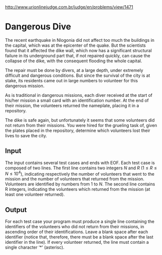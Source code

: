 http://www.urionlinejudge.com.br/judge/en/problems/view/1471

# Dangerous Dive

The recent earthquake in Nlogonia did not affect too much the buildings in the
capital, which was at the epicenter of the quake. But the scientists found
that it affected the dike wall, which now has a significant structural failure
in its underground part that, if not repaired quickly, can cause the collapse
of the dike, with the consequent flooding the whole capital.

The repair must be done by divers, at a large depth, under extremely difficult
and dangerous conditions. But since the survival of the city is at stake, its
residents came out in large numbers to volunteer for this dangerous mission.

As is traditional in dangerous missions, each diver received at the start of
his/her mission a small card with an identification number. At the end of
their mission, the volunteers returned the nameplate, placing it in a
repository.

The dike is safe again, but unfortunately it seems that some volunteers did
not return from their missions. You were hired for the grueling task of, given
the plates placed in the repository, determine which volunteers lost their
lives to save the city.

## Input

The input contains several test cases and ends with EOF. Each test case is
composed of two lines. The first line contains two integers $N$ and $R$
($1 \leq R \leq N \leq 10^4$), indicating respectively the number of
volunteers that went to the mission and the number of volunteers that returned
from the mission. Volunteers are identified by numbers from 1 to $N$. The
second line contains R integers, indicating the volunteers which returned from
the mission (at least one volunteer returned).

## Output

For each test case your program must produce a single line containing the
identifiers of the volunteers who did not return from their missions, in
ascending order of their identifications. Leave a blank space after each
identifier (notice that, therefore, there must be a blank space after the last
identifier in the line). If every volunteer returned, the line must contain a
single character ‘*’ (asterisc).
